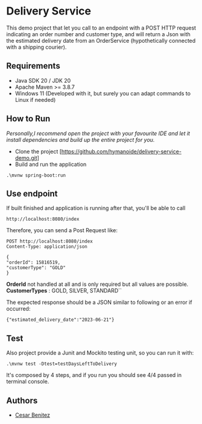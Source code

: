 # Delivery Service 

This demo project that let you call to an endpoint with a POST HTTP request indicating an order number and customer type, and will return a Json with the estimated delivery date from an OrderService (hypothetically connected with a shipping courier).

## Requirements
* Java SDK 20 / JDK 20
* Apache Maven >= 3.8.7
* Windows 11 (Developed with it, but surely you can adapt commands to Linux if needed)

## How to Run

<em>Personally,I recommend open the project with your favourite IDE and let it install dependencies and 
build up the entire project for you.</em> 

- Clone the project [https://github.com/hymanoide/delivery-service-demo.git]
- Build and run the application
```
.\mvnw spring-boot:run
```
## Use endpoint
If built finished and application is running after that, you'll be able to call
```
http://localhost:8080/index
```
Therefore, you can send a Post Request like: 

```
POST http://localhost:8080/index
Content-Type: application/json

{
"orderId": 15816519,
"customerType": "GOLD"
}
```


**OrderId** not handled at all and is only required but all values are possible. <br />
**CustomerTypes** : GOLD, SILVER, STANDARD``

The expected response should be a JSON similar to following or an error if occurred: 

``{"estimated_delivery_date":"2023-06-21"}``

## Test

Also project provide a Junit and Mockito testing unit, so you can run it with: 

``
.\mvnw test -Dtest=testDaysLeftToDelivery
``

It's composed by 4 steps, and if you run you should see 4/4 passed in terminal console.


## Authors
- [Cesar Benitez](https://github.com/hymanoide)
